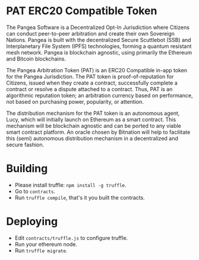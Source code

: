 # PAT ERC20 Compatible Token

The Pangea Software is a Decentralized Opt-In Jurisdiction where Citizens can conduct peer-to-peer arbitration and create their own Sovereign Nations. Pangea is built with the decentralized Secure Scuttlebot (SSB) and Interplanetary File System (IPFS) technologies, forming a quantum resistant mesh network. Pangea is blockchain agnostic, using primarily the Ethereum and Bitcoin blockchains.

The Pangea Arbitration Token (PAT) is an ERC20 Compatible in-app token for the Pangea Jurisdiction. The PAT token is proof-of-reputation for Citizens, issued when they create a contract, successfully complete a contract or resolve a dispute attached to a contract. Thus, PAT is an algorithmic reputation token; an arbitration currency based on performance, not based on purchasing power, popularity, or attention. 

The distribution mechanism for the PAT token is an autonomous agent, Lucy, which will initially launch on Ethereum as a smart contract. This mechanism will be blockchain agnostic and can be ported to any viable smart contract platform. An oracle chosen by Bitnation will help to facilitate this (semi) autonomous distribution mechanism in a decentralized and secure fashion.

# Building

 -  Please install truffle: `npm install -g truffle`.
 -  Go to `contracts`.
 -  Run `truffle compile`, that's it you built the contracts.

# Deploying

 -  Edit `contracts/truffle.js` to configure truffle.
 -  Run your ethereum node.
 -  Run `truffle migrate`.
